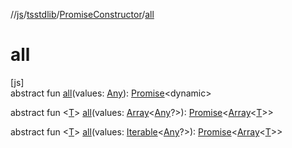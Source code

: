 //[js](../../../index.md)/[tsstdlib](../index.md)/[PromiseConstructor](index.md)/[all](all.md)

# all

[js]\
abstract fun [all](all.md)(values: [Any](https://kotlinlang.org/api/latest/jvm/stdlib/kotlin/-any/index.html)): [Promise](https://kotlinlang.org/api/latest/jvm/stdlib/kotlin.js/-promise/index.html)&lt;dynamic&gt;

abstract fun &lt;[T](all.md)&gt; [all](all.md)(values: [Array](https://kotlinlang.org/api/latest/jvm/stdlib/kotlin/-array/index.html)&lt;[Any](https://kotlinlang.org/api/latest/jvm/stdlib/kotlin/-any/index.html)?&gt;): [Promise](https://kotlinlang.org/api/latest/jvm/stdlib/kotlin.js/-promise/index.html)&lt;[Array](https://kotlinlang.org/api/latest/jvm/stdlib/kotlin/-array/index.html)&lt;[T](all.md)&gt;&gt;

abstract fun &lt;[T](all.md)&gt; [all](all.md)(values: [Iterable](../-iterable/index.md)&lt;[Any](https://kotlinlang.org/api/latest/jvm/stdlib/kotlin/-any/index.html)?&gt;): [Promise](https://kotlinlang.org/api/latest/jvm/stdlib/kotlin.js/-promise/index.html)&lt;[Array](https://kotlinlang.org/api/latest/jvm/stdlib/kotlin/-array/index.html)&lt;[T](all.md)&gt;&gt;
